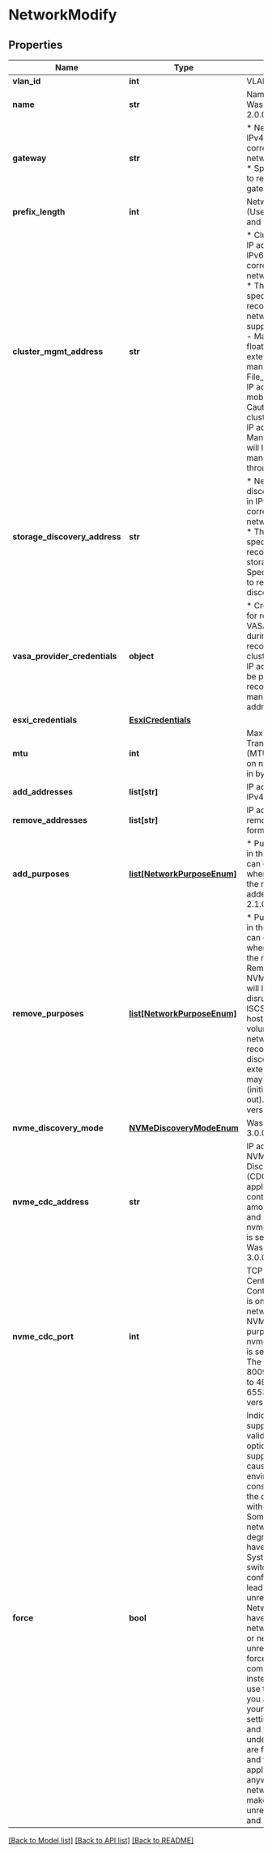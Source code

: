 # NetworkModify

## Properties
Name | Type | Description | Notes
------------ | ------------- | ------------- | -------------
**vlan_id** | **int** | VLAN identifier. | [optional] 
**name** | **str** | Name of the network. Was added in version 2.0.0.0. | [optional] 
**gateway** | **str** | * Network gateway in IPv4 or IPv6 format, corresponding to the network&#39;s IP version. * Specify empty string to remove the gateway.  | [optional] 
**prefix_length** | **int** | Network prefix length. (Used for both IPv4 and IPv6). | [optional] 
**cluster_mgmt_address** | **str** | * Cluster management IP address in IPv4 or IPv6 format, corresponding to the network&#39;s IP version. * This can only be specified when reconfiguring these network types, which support cluster IP - * - Management - floating IP address for external cluster management. * - File_Mobility - floating IP address for file mobility network.  * Caution: Changing the cluster management IP address for Management network will lead to losing management sessions through this address.  | [optional] 
**storage_discovery_address** | **str** | * New storage discovery IP address in IPv4 or IPv6 format, corresponding to the network&#39;s IP version. * This can only be specified when reconfiguring the storage network. * Specify empty string to remove the storage discovery IP address.  | [optional] 
**vasa_provider_credentials** | **object** | * Credentials required for re-registering the VASA vendor provider during the reconfiguration of the cluster management IP address. * Should be passed only when reconfiguring cluster management IP address.  | [optional] 
**esxi_credentials** | [**EsxiCredentials**](EsxiCredentials.md) |  | [optional] 
**mtu** | **int** | Maximum Transmission Unit (MTU) packet size set on network interfaces, in bytes. | [optional] 
**add_addresses** | **list[str]** | IP addresses to add in IPv4 or IPv6 format. | [optional] 
**remove_addresses** | **list[str]** | IP addresses to remove in IPv4 or IPv6 format. | [optional] 
**add_purposes** | [**list[NetworkPurposeEnum]**](NetworkPurposeEnum.md) | * Purposes to enable in the network. * This can only be specified when reconfiguring the network.  Was added in version 2.1.0.0. | [optional] 
**remove_purposes** | [**list[NetworkPurposeEnum]**](NetworkPurposeEnum.md) | * Purposes to disable in the network. * This can only be specified when reconfiguring the network. * Removal of ISCSI, NVMe/TCP purpose will lead to I/O disruption on external ISCSI, NVMe/TCP hosts consuming volumes via this network. It is recommended to disconnect any external hosts that may be affected (initiators should log out).  Was added in version 2.1.0.0. | [optional] 
**nvme_discovery_mode** | [**NVMeDiscoveryModeEnum**](NVMeDiscoveryModeEnum.md) |  Was added in version 3.0.0.0. | [optional] 
**nvme_cdc_address** | **str** | IP address of the NVMe Centralized Discovery Controller (CDC). This is only applicable if network contains NVMe_TCP among its purposes, and nvme_discovery_mode is set to Manual_CDC.  Was added in version 3.0.0.0. | [optional] 
**nvme_cdc_port** | **int** | TCP port of the NVMe Centralized Discovery Controller (CDC). This is only applicable if network contains NVMe_TCP among its purposes, and nvme_discovery_mode is set to Manual_CDC. The valid values: 8009 or from 49152 to 49999 or 50100 to 65535.  Was added in version 3.0.0.0. | [optional] [default to 8009]
**force** | **bool** | Indicates whether to suppress network validation errors. The option is intended to suppress false errors caused by network environment constraints.  Normally the command will fail with an error when: - Some of system network ports are in degraded state or have cabling issues, - System top-of-rack switches have configuration issues leading to network unreachability, - Network IP addresses have duplicates in the network environment, or network gateway is unreachable.  When force is true, the command will proceed instead.  Caution: Only use this option when you are certain that your requested settings are correct, and that you understand why they are failing at this time, and that you want to apply the settings anyway. Improper network settings can make the system unreachable for data and management.  | [optional] [default to False]

[[Back to Model list]](../README.md#documentation-for-models) [[Back to API list]](../README.md#documentation-for-api-endpoints) [[Back to README]](../README.md)


